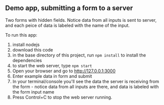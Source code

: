 ## Demo app, submitting a form to a server 

Two forms with hidden fields. Notice data from all inputs is sent to server, and each peice of data is labeled with the name of the input. 

To run this app:

1. install nodejs
2. download this code
3. in the base directory of this project, run
`npm install`
to install the dependencies 
4. to start the web server, type
`npm start`
5. Open your browser and go to http://127.0.0.1:3000
6. Enter example data in form and submit
7. In your terminal/console you'll see the data the server is receiving from the form - notice data from all inputs are there, and data is labeled with the form input name
8. Press Control+C to stop the web server running. 